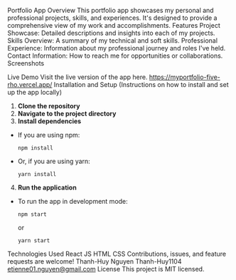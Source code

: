 Portfolio App
Overview
This portfolio app showcases my personal and professional projects, skills, and experiences. It's designed to provide a comprehensive view of my work and accomplishments.
Features
Project Showcase: Detailed descriptions and insights into each of my projects.
Skills Overview: A summary of my technical and soft skills.
Professional Experience: Information about my professional journey and roles I've held.
Contact Information: How to reach me for opportunities or collaborations.
Screenshots

Live Demo
Visit the live version of the app here.
https://myportfolio-five-rho.vercel.app/
Installation and Setup
(Instructions on how to install and set up the app locally)
1. **Clone the repository**
2. **Navigate to the project directory**
3. **Install dependencies**
- If you are using npm:
  ```
  npm install
  ```
- Or, if you are using yarn:
  ```
  yarn install
  ```
4. **Run the application**
- To run the app in development mode:
  ```
  npm start
  ```
  or
  ```
  yarn start
  ```

Technologies Used
React JS
HTML
CSS
Contributions, issues, and feature requests are welcome!
Thanh-Huy Nguyen
Thanh-Huy1104
etienne01.nguyen@gmail.com
License
This project is MIT licensed.
